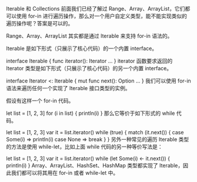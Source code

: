 Iterable 和 Collections
前面我们已经了解过 Range、Array、ArrayList，它们都可以使用 for-in 进行遍历操作，那么对一个用户自定义类型，能不能实现类似的遍历操作呢？答案是可以的。

Range、Array、ArrayList 其实都是通过 Iterable 来支持 for-in 语法的。

Iterable 是如下形式（只展示了核心代码）的一个内置 interface。

interface Iterable<T> {
    func iterator(): Iterator<T>
    ...
}
iterator 函数要求返回的 Iterator 类型是如下形式（只展示了核心代码）的另一个内置 interface。

interface Iterator<T> <: Iterable<T> {
    mut func next(): Option<T>
    ...
}
我们可以使用 for-in 语法来遍历任何一个实现了 Iterable 接口类型的实例。

假设有这样一个 for-in 代码。

let list = [1, 2, 3]
for (i in list) {
    println(i)
}
那么它等价于如下形式的 while 代码。

let list = [1, 2, 3]
var it = list.iterator()
while (true) {
    match (it.next()) {
        case Some(i) => println(i)
        case None => break
    }
}
另外一种常见的遍历 Iterable 类型的方法是使用 while-let，比如上面 while 代码的另一种等价写法是：

let list = [1, 2, 3]
var it = list.iterator()
while (let Some(i) <- it.next()) {
    println(i)
}
Array、ArrayList、HashSet、HashMap 类型都实现了 Iterable，因此我们都可以将其用在 for-in 或者 while-let 中。